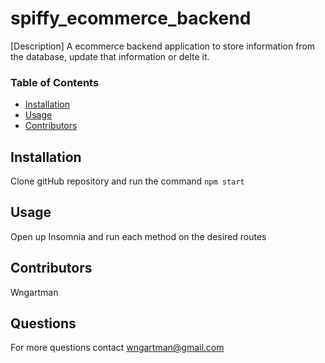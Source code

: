 # spiffy_ecommerce_backend

[Description] A ecommerce backend application to store information from the database, update that information or delte it.

### Table of Contents
* [Installation](#Installation)
* [Usage](#Usage)
* [Contributors](#Contributors)

## Installation
Clone gitHub repository and run the command `npm start`

## Usage
Open up Insomnia and run each method on the desired routes

## Contributors
Wngartman

## Questions
For more questions contact wngartman@gmail.com

